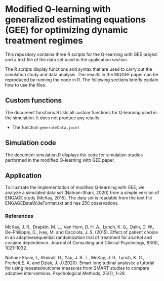 # Modified Q-learning with generalized estimating equations (GEE) for optimizing dynamic treatment regimes

This repository contains three R scripts for the Q-learning with GEE project and a text file of the data set used in the application section.

The R scripts display functions and syntax that are used to carry out the simulation study and data analysis. The results in the MQGEE paper can be reproduced by running the code in R. The following sections briefly explain how to use the files.

## Custom functions

The document functions.R lists all custom functions for Q-learning used in the simulation. It does not produce any results.

* The function `generateData.joint`

## Simulation code

The document simulation.R displays the code for simulation studies performed in the modified Q-learning with GEE paper.

## Application

To illustrate the implementation of modified Q-learning with GEE, we analyze a simulated data set (Nahum-Shani, 2020) from a simple version of ENGAGE study (McKay, 2015). The data set is readable from the text file ENGAGEDataWideFormat.txt and has 250 observations.

### References

McKay, J. R., Drapkin, M. L., Van Horn, D. H. A., Lynch, K. G., Oslin, D. W., De-Philippis, D., Ivey, M. and Cacciola, J. S. (2015). Effect of patient choice in an adaptivesequential randomization trial of treatment for alcohol and cocaine dependence. Journal of Consulting and Clinical Psychology, 83(6), 1021–1032.

Nahum-Shani, I., Almirall, D., Yap, J. R. T., McKay, J. R., Lynch, K. G., Freiheit,E. A. and Dziak, J. J.(2020). Smart longitudinal analysis: a tutorial for using repeatedoutcome measures from SMART studies to compare adaptive interventions. Psychological Methods, 25(1), 1–29.
